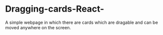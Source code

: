 # Dragging-cards-React-
A simple webpage in which there are cards which are dragable and can be moved anywhere on the screen.
